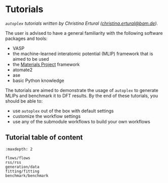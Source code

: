 Tutorials
==========

*`autoplex` tutorials written by Christina Ertural ([christina.ertural@bam.de](mailto:christina.ertural@bam.de)).*

The user is advised to have a general familiarity with the following software packages and tools:
 * VASP
 * the machine-learned interatomic potential (MLIP) framework that is aimed to be used
 * the [Materials Project](https://next-gen.materialsproject.org/) framework
 * atomate2
 * ase
 * basic Python knowledge

The tutorials are aimed to demonstrate the usage of `autoplex` to generate MLIPs and benchmark it to DFT results.
By the end of these tutorials, you should be able to:

* use `autoplex` out of the box with default settings
* customize the workflow settings
* use any of the submodule workflows to build your own workflows

## Tutorial table of content

```{toctree}
:maxdepth: 2

flows/flows
rss/rss
generation/data
fitting/fitting
benchmark/benchmark
```
